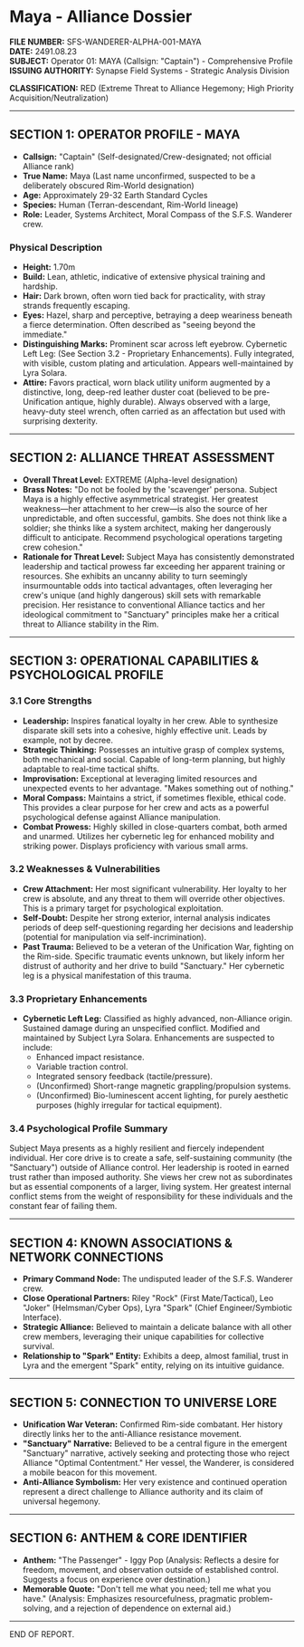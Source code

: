 # Maya - Alliance Dossier

**FILE NUMBER:** SFS-WANDERER-ALPHA-001-MAYA  
**DATE:** 2491.08.23  
**SUBJECT:** Operator 01: MAYA (Callsign: "Captain") - Comprehensive Profile  
**ISSUING AUTHORITY:** Synapse Field Systems - Strategic Analysis Division

**CLASSIFICATION:** RED (Extreme Threat to Alliance Hegemony; High Priority Acquisition/Neutralization)

---

## SECTION 1: OPERATOR PROFILE - MAYA
- **Callsign:** "Captain" (Self-designated/Crew-designated; not official Alliance rank)
- **True Name:** Maya (Last name unconfirmed, suspected to be a deliberately obscured Rim-World designation)
- **Age:** Approximately 29-32 Earth Standard Cycles
- **Species:** Human (Terran-descendant, Rim-World lineage)
- **Role:** Leader, Systems Architect, Moral Compass of the S.F.S. Wanderer crew.

### Physical Description
- **Height:** 1.70m
- **Build:** Lean, athletic, indicative of extensive physical training and hardship.
- **Hair:** Dark brown, often worn tied back for practicality, with stray strands frequently escaping.
- **Eyes:** Hazel, sharp and perceptive, betraying a deep weariness beneath a fierce determination. Often described as "seeing beyond the immediate."
- **Distinguishing Marks:** Prominent scar across left eyebrow. Cybernetic Left Leg: (See Section 3.2 - Proprietary Enhancements). Fully integrated, with visible, custom plating and articulation. Appears well-maintained by Lyra Solara.
- **Attire:** Favors practical, worn black utility uniform augmented by a distinctive, long, deep-red leather duster coat (believed to be pre-Unification antique, highly durable). Always observed with a large, heavy-duty steel wrench, often carried as an affectation but used with surprising dexterity.

---

## SECTION 2: ALLIANCE THREAT ASSESSMENT
- **Overall Threat Level:** EXTREME (Alpha-level designation)
- **Brass Notes:** "Do not be fooled by the 'scavenger' persona. Subject Maya is a highly effective asymmetrical strategist. Her greatest weakness—her attachment to her crew—is also the source of her unpredictable, and often successful, gambits. She does not think like a soldier; she thinks like a system architect, making her dangerously difficult to anticipate. Recommend psychological operations targeting crew cohesion."
- **Rationale for Threat Level:** Subject Maya has consistently demonstrated leadership and tactical prowess far exceeding her apparent training or resources. She exhibits an uncanny ability to turn seemingly insurmountable odds into tactical advantages, often leveraging her crew's unique (and highly dangerous) skill sets with remarkable precision. Her resistance to conventional Alliance tactics and her ideological commitment to "Sanctuary" principles make her a critical threat to Alliance stability in the Rim.

---

## SECTION 3: OPERATIONAL CAPABILITIES & PSYCHOLOGICAL PROFILE
### 3.1 Core Strengths
- **Leadership:** Inspires fanatical loyalty in her crew. Able to synthesize disparate skill sets into a cohesive, highly effective unit. Leads by example, not by decree.
- **Strategic Thinking:** Possesses an intuitive grasp of complex systems, both mechanical and social. Capable of long-term planning, but highly adaptable to real-time tactical shifts.
- **Improvisation:** Exceptional at leveraging limited resources and unexpected events to her advantage. "Makes something out of nothing."
- **Moral Compass:** Maintains a strict, if sometimes flexible, ethical code. This provides a clear purpose for her crew and acts as a powerful psychological defense against Alliance manipulation.
- **Combat Prowess:** Highly skilled in close-quarters combat, both armed and unarmed. Utilizes her cybernetic leg for enhanced mobility and striking power. Displays proficiency with various small arms.

### 3.2 Weaknesses & Vulnerabilities
- **Crew Attachment:** Her most significant vulnerability. Her loyalty to her crew is absolute, and any threat to them will override other objectives. This is a primary target for psychological exploitation.
- **Self-Doubt:** Despite her strong exterior, internal analysis indicates periods of deep self-questioning regarding her decisions and leadership (potential for manipulation via self-incrimination).
- **Past Trauma:** Believed to be a veteran of the Unification War, fighting on the Rim-side. Specific traumatic events unknown, but likely inform her distrust of authority and her drive to build "Sanctuary." Her cybernetic leg is a physical manifestation of this trauma.

### 3.3 Proprietary Enhancements
- **Cybernetic Left Leg:** Classified as highly advanced, non-Alliance origin. Sustained damage during an unspecified conflict. Modified and maintained by Subject Lyra Solara. Enhancements are suspected to include:
  - Enhanced impact resistance.
  - Variable traction control.
  - Integrated sensory feedback (tactile/pressure).
  - (Unconfirmed) Short-range magnetic grappling/propulsion systems.
  - (Unconfirmed) Bio-luminescent accent lighting, for purely aesthetic purposes (highly irregular for tactical equipment).

### 3.4 Psychological Profile Summary
Subject Maya presents as a highly resilient and fiercely independent individual. Her core drive is to create a safe, self-sustaining community (the "Sanctuary") outside of Alliance control. Her leadership is rooted in earned trust rather than imposed authority. She views her crew not as subordinates but as essential components of a larger, living system. Her greatest internal conflict stems from the weight of responsibility for these individuals and the constant fear of failing them.

---

## SECTION 4: KNOWN ASSOCIATIONS & NETWORK CONNECTIONS
- **Primary Command Node:** The undisputed leader of the S.F.S. Wanderer crew.
- **Close Operational Partners:** Riley "Rock" (First Mate/Tactical), Leo "Joker" (Helmsman/Cyber Ops), Lyra "Spark" (Chief Engineer/Symbiotic Interface).
- **Strategic Alliance:** Believed to maintain a delicate balance with all other crew members, leveraging their unique capabilities for collective survival.
- **Relationship to "Spark" Entity:** Exhibits a deep, almost familial, trust in Lyra and the emergent "Spark" entity, relying on its intuitive guidance.

---

## SECTION 5: CONNECTION TO UNIVERSE LORE
- **Unification War Veteran:** Confirmed Rim-side combatant. Her history directly links her to the anti-Alliance resistance movement.
- **"Sanctuary" Narrative:** Believed to be a central figure in the emergent "Sanctuary" narrative, actively seeking and protecting those who reject Alliance "Optimal Contentment." Her vessel, the Wanderer, is considered a mobile beacon for this movement.
- **Anti-Alliance Symbolism:** Her very existence and continued operation represent a direct challenge to Alliance authority and its claim of universal hegemony.

---

## SECTION 6: ANTHEM & CORE IDENTIFIER
- **Anthem:** "The Passenger" - Iggy Pop (Analysis: Reflects a desire for freedom, movement, and observation outside of established control. Suggests a focus on experience over destination.)
- **Memorable Quote:** "Don't tell me what you need; tell me what you have." (Analysis: Emphasizes resourcefulness, pragmatic problem-solving, and a rejection of dependence on external aid.)

---

END OF REPORT.
